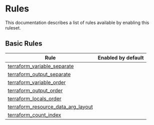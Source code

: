 # Rules

This documentation describes a list of rules available by enabling this ruleset.

## Basic Rules

| Rule                                                                              |Enabled by default|
|-----------------------------------------------------------------------------------| --- |
| [terraform_variable_separate](rules/terraform_variable_separate.md)               ||
| [terraform_output_separate](rules/terraform_output_separate.md)                   ||
| [terraform_variable_order](rules/terraform_variable_order.md)                     ||
| [terraform_output_order](rules/terraform_output_order.md)                         ||
| [terraform_locals_order](rules/terraform_locals_order.md)                         ||
| [terraform_resource_data_arg_layout](rules/terraform_resource_data_arg_layout.md) ||
| [terraform_count_index](rules/terraform_count_index.md)                           ||